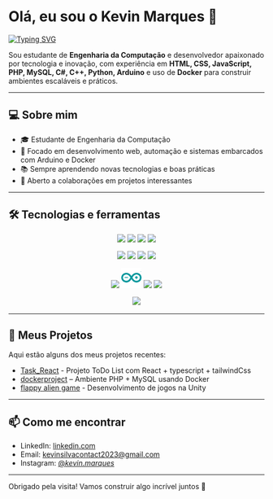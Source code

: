 # Olá, eu sou o Kevin Marques 👋
[![Typing SVG](https://readme-typing-svg.herokuapp.com?font=Fira+Code&pause=1000&width=435&lines=Engenharia+da+computa%C3%A7%C3%A3o)](https://git.io/typing-svg)

Sou estudante de **Engenharia da Computação** e desenvolvedor apaixonado por tecnologia e inovação, com experiência em **HTML, CSS, JavaScript, PHP, MySQL, C#, C++, Python, Arduino** e uso de **Docker** para construir ambientes escaláveis e práticos.

---

## 💻 Sobre mim

- 🎓 Estudante de Engenharia da Computação  
- 🚀 Focado em desenvolvimento web, automação e sistemas embarcados com Arduino e Docker  
- 📚 Sempre aprendendo novas tecnologias e boas práticas  
- 🤝 Aberto a colaborações em projetos interessantes

---

## 🛠️ Tecnologias e ferramentas

<p align="center">
  <img src="https://cdn.jsdelivr.net/gh/devicons/devicon/icons/html5/html5-original.svg" width="40" />
  <img src="https://cdn.jsdelivr.net/gh/devicons/devicon/icons/css3/css3-original.svg" width="40" />
  <img src="https://cdn.jsdelivr.net/gh/devicons/devicon/icons/javascript/javascript-original.svg" width="40" />
  <img src="https://cdn.jsdelivr.net/gh/devicons/devicon/icons/php/php-original.svg" width="40" />
</p>
<p align="center">
  <img src="https://cdn.jsdelivr.net/gh/devicons/devicon/icons/mysql/mysql-original.svg" width="40" />
  <img src="https://cdn.jsdelivr.net/gh/devicons/devicon/icons/csharp/csharp-original.svg" width="40" />
  <img src="https://cdn.jsdelivr.net/gh/devicons/devicon/icons/cplusplus/cplusplus-original.svg" width="40" />
  <img src="https://cdn.jsdelivr.net/gh/devicons/devicon/icons/python/python-original.svg" width="40" />
</p>
<p align="center">
  <img src="https://cdn.jsdelivr.net/gh/devicons/devicon/icons/docker/docker-original.svg" width="40" />
  <img src="https://raw.githubusercontent.com/devicons/devicon/master/icons/arduino/arduino-original.svg" width="40" />
  <img src="https://cdn.jsdelivr.net/gh/devicons/devicon/icons/typescript/typescript-original.svg" width="40" />
  <img src="https://upload.wikimedia.org/wikipedia/commons/thumb/d/d5/Tailwind_CSS_Logo.svg/512px-Tailwind_CSS_Logo.svg.png?20230715030042" width="40" />
</p>
<p align="center">
  <img src="https://cdn.jsdelivr.net/gh/devicons/devicon/icons/react/react-original.svg" width="40" />
</p>


---

## 🚀 Meus Projetos

Aqui estão alguns dos meus projetos recentes:

- [Task_React](https://github.com/keevinmarks/React_Task.git) - Projeto ToDo List com React + typescript + tailwindCss
- [dockerproject](https://github.com/keevinmarks/Gerenciador_estoque.git) – Ambiente PHP + MySQL usando Docker
- [flappy alien game](https://github.com/keevinmarks/Flappy_Alien.git) - Desenvolvimento de jogos na Unity 

---

## 📫 Como me encontrar

- LinkedIn: [linkedin.com](https://www.linkedin.com/in/kevin-marques-da-silva-98771a363)  
- Email: kevinsilvacontact2023@gmail.com  
- Instagram: [@_kevin.marques_](https://www.instagram.com/_kevin.marques_/)


---

Obrigado pela visita! Vamos construir algo incrível juntos 🚀
